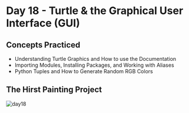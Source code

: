 # Day 18 - Turtle & the Graphical User Interface (GUI)
## Concepts Practiced
- Understanding Turtle Graphics and How to use the Documentation
- Importing Modules, Installing Packages, and Working with Aliases
- Python Tuples and How to Generate Random RGB Colors
## The Hirst Painting Project
![day18](https://github.com/jolynutella/100-days-of-Python-and-Docker/assets/49729426/aad6cc8f-5ae5-4879-aab2-c3c49fb1e6b6)
